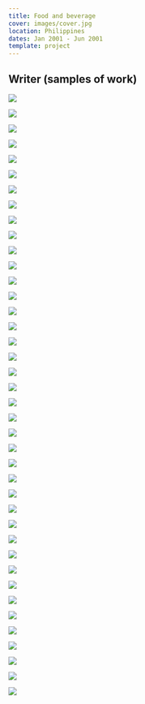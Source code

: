 ```yaml
---
title: Food and beverage
cover: images/cover.jpg
location: Philippines
dates: Jan 2001 - Jun 2001
template: project
---
```


## Writer (samples of work)

![](/work/food-and-beverage/images/chocolates1.jpg)

![](/work/food-and-beverage/images/chocolates2.jpg)

![](/work/food-and-beverage/images/chocolates3.jpg)

![](/work/food-and-beverage/images/cool-baguio-cover.jpg)

![](/work/food-and-beverage/images/cool-baguio1.jpg)

![](/work/food-and-beverage/images/delicatessens-cover.jpg)

![](/work/food-and-beverage/images/delicatessens1.jpg)

![](/work/food-and-beverage/images/delicatessens2.jpg)

![](/work/food-and-beverage/images/health-issue-cover.jpg)

![](/work/food-and-beverage/images/health-issue1.jpg)

![](/work/food-and-beverage/images/health-issue2.jpg)

![](/work/food-and-beverage/images/health-issue3.jpg)

![](/work/food-and-beverage/images/health-issue4.jpg)

![](/work/food-and-beverage/images/health-issue5.jpg)

![](/work/food-and-beverage/images/meats-of-the-matter-cover.jpg)

![](/work/food-and-beverage/images/meats-of-the-matter1.jpg)

![](/work/food-and-beverage/images/meats-of-the-matter2.jpg)

![](/work/food-and-beverage/images/meats-of-the-matter3.jpg)

![](/work/food-and-beverage/images/paradise-lost-cover.jpg)

![](/work/food-and-beverage/images/paradise-lost1.jpg)

![](/work/food-and-beverage/images/paradise-lost2.jpg)

![](/work/food-and-beverage/images/paradise-lost3.jpg)

![](/work/food-and-beverage/images/pinoy-christmas-cover.jpg)

![](/work/food-and-beverage/images/pinoy-christmas1.jpg)

![](/work/food-and-beverage/images/pinoy-christmas2.jpg)

![](/work/food-and-beverage/images/pinoy-christmas3.jpg)

![](/work/food-and-beverage/images/pinoy-fruits-cover.jpg)

![](/work/food-and-beverage/images/pinoy-fruits1.jpg)

![](/work/food-and-beverage/images/pinoy-fruits2.jpg)

![](/work/food-and-beverage/images/pinoy-fruits3.jpg)

![](/work/food-and-beverage/images/soft-drinks-cover.jpg)

![](/work/food-and-beverage/images/soft-drinks1.jpg)

![](/work/food-and-beverage/images/soft-drinks2.jpg)

![](/work/food-and-beverage/images/soft-drinks3.jpg)

![](/work/food-and-beverage/images/spicy-cover.jpg)

![](/work/food-and-beverage/images/spicy1.jpg)

![](/work/food-and-beverage/images/spicy2.jpg)

![](/work/food-and-beverage/images/underwater-bounty-cover.jpg)

![](/work/food-and-beverage/images/underwater-bounty1.jpg)

![](/work/food-and-beverage/images/underwater-bounty2.jpg)
